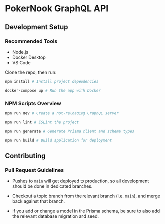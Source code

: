 # PokerNook GraphQL API

## Development Setup

### Recommended Tools

- Node.js
- Docker Desktop
- VS Code

Clone the repo, then run:

```bash
npm install # Install project dependencies

docker-compose up # Run the app with Docker
```

### NPM Scripts Overview

```bash
npm run dev # Create a hot-reloading GraphQL server

npm run lint # ESLint the project

npm run generate # Generate Prisma client and schema types

npm run build # Build application for deployment
```

## Contributing

### Pull Request Guidelines

- Pushes to `main` will get deployed to production, so all development should be done in dedicated branches.

- Checkout a topic branch from the relevant branch (i.e. `main`), and merge back against that branch.

- If you add or change a model in the Prisma schema, be sure to also add the relevant database migration and seed.
